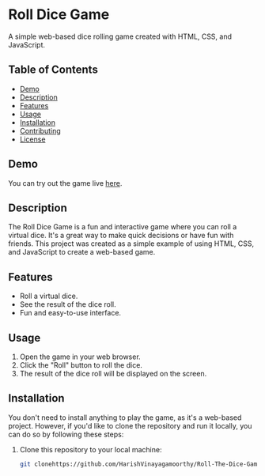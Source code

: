 
# Roll Dice Game

A simple web-based dice rolling game created with HTML, CSS, and JavaScript.

## Table of Contents

- [Demo](#demo)
- [Description](#description)
- [Features](#features)
- [Usage](#usage)
- [Installation](#installation)
- [Contributing](#contributing)
- [License](#license)

## Demo

You can try out the game live [here](https://main--singular-sprite-1cf1d4.netlify.app/).



## Description

The Roll Dice Game is a fun and interactive game where you can roll a virtual dice. It's a great way to make quick decisions or have fun with friends. This project was created as a simple example of using HTML, CSS, and JavaScript to create a web-based game.

## Features

- Roll a virtual dice.
- See the result of the dice roll.
- Fun and easy-to-use interface.

## Usage

1. Open the game in your web browser.
2. Click the "Roll" button to roll the dice.
3. The result of the dice roll will be displayed on the screen.

## Installation

You don't need to install anything to play the game, as it's a web-based project. However, if you'd like to clone the repository and run it locally, you can do so by following these steps:

1. Clone this repository to your local machine:

   ```bash
   git clonehttps://github.com/HarishVinayagamoorthy/Roll-The-Dice-Game


